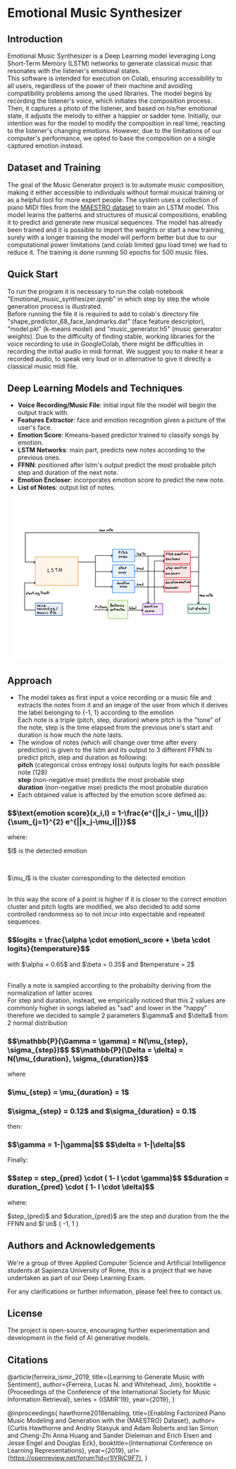 # Emotional Music Synthesizer
## Introduction

Emotional Music Synthesizer is a Deep Learning model leveraging Long Short-Term Memory (LSTM) networks to generate classical music that resonates with the listener's emotional states.
<br>
This software is intended for execution on Colab, ensuring accessibility to all users, regardless of the power of their machine and avoiding compatibility problems among the used libraries.
The model begins by recording the listener's voice, which initiates the composition process. Then, it captures a photo of the listener, and based on his/her emotional state, it adjusts the melody to either a happier or sadder tone. Initially, our intention was for the model to modify the composition in real time, reacting to the listener's changing emotions. However, due to the limitations of our computer's performance, we opted to base the composition on a single captured emotion instead.

## Dataset and Training
The goal of the Music Generator project is to automate music composition, making it either accessible to individuals without formal musical training or as a helpful tool for more expert people. The system uses a collection of piano MIDI files from the [MAESTRO dataset](https://magenta.tensorflow.org/datasets/maestro) to train an LSTM model. This model learns the patterns and structures of musical compositions, enabling it to predict and generate new musical sequences.
The model has already been trained and it is possible to import the weights or start a new training, surely with a longer training the model will perform better but due to our computational power limitations (and colab limited gpu load time) we had to reduce it. The training is done running 50 epochs for 500 music files.

## Quick Start
To run the program it is necessary to run the colab notebook "Emotional_music_synthesizer.ipynb" in which step by step the whole generation process is illustrated. <br/>
Before running the file it is required to add to colab's directory file "shape_predictor_68_face_landmarks.dat" (face feature descriptor), "model.pkl" (k-means model) and "music_generator.h5" (music generator weights).
Due to the difficulty of finding stable, working libraries for the voice recording to use in GoogleColab, there might be difficulties in recording the initial audio in midi format. We suggest you to make it hear a recorded audio, to speak very loud or in alternative to give it directly a classical music midi file.

## Deep Learning Models and Techniques
- **Voice Recording/Music File**: initial input file the model will begin the output track with.
- **Features Extractor**: face and emotion recognition given a picture of the user's face.
- **Emotion Score**: Kmeans-based predictor trained to classify songs by emotion.
- **LSTM Networks**: main part, predicts new notes according to the previous ones.
- **FFNN**: positioned after lstm's output predict the most probable pitch step and duration of the next note.
- **Emotion Encloser**: incorporates emotion score to predict the new note.
- **List of Notes**: output list of notes.
<p align="center">
  <img src="model architecture.jpg" width="480px" />
</p>

## Approach
- The model takes as first input a voice recording or a music file and extracts the notes from it and an image of the user from which it derives the label belonging to {-1, 1} according to the emotion                      
Each note is a triple (pitch, step, duration) where pitch is the "tone" of the note, step is the time elapsed from the previous one's start and duration is how much the note lasts.
- The window of notes (which will change over time after every prediction) is given to the lstm and its output to 3 different FFNN to predict pitch, step and duration as following:                                           
**pitch** (categorical cross entropy loss) outputs logits for each possible note (128)                
**step** (non-negative mse) predicts the most probable step                              
**duration** (non-negative mse) predicts the most probable duration                        
- Each obtained value is affected by the emotion score defined as:
<h3>  $$\text{emotion score}(x_i,l) = 1-\frac{e^{||x_i - \mu_l||}}{\sum_{j=1}^{2} e^{||x_j-\mu_l||}}$$  </h3>
where:
<p>$l$ is the detected emotion</p> <br />
<p>$\mu_l$ is the cluster corresponding to the detected emotion </p><br/>
In this way the score of a point is higher if it is closer to the correct emotion cluster and pitch logits are modified, we also decided to add some controlled randomness so to not incur into expectable and repeated sequences. 
<h3> $$logits  = \frac{\alpha \cdot emotion\_score + \beta \cdot logits}{temperature}$$ </h3>
<p>with $\alpha = 0.65$ and $\beta = 0.35$ and $temperature = 2$</p> <br/>
Finally a note is sampled according to the probabilty deriving from the normalization of latter scores <br />
For step and duration, instead, we empirically noticed that this 2 values are commonly higher in songs labeled as "sad" and lower in the "happy" therefore we decided to sample 2 parameters $\gamma$ and $\delta$ from 2 normal distribution
<h3> $$\mathbb{P}(\Gamma = \gamma) = N(\mu_{step}, \sigma_{step})$$ $$\mathbb{P}(\Delta = \delta) = N(\mu_{duration}, \sigma_{duration})$$ </h3>
where
<h3> $\mu_{step} = \mu_{duration} = 1$ </h3>
<h3> $\sigma_{step} = 0.12$ and $\sigma_{duration} = 0.1$ </h3>
then:
<h3> $$\gamma = 1-|\gamma|$$ $$\delta = 1-|\delta|$$ </h3>
Finally:
<h3> $$step = step_{pred} \cdot ( 1- l \cdot  \gamma)$$ $$duration = duration_{pred} \cdot ( 1- l \cdot  \delta)$$ </h3>
where:
<p>$step_{pred}$ and $duration_{pred}$ are the step and duration from the the FFNN and $l \in$ { -1, 1 }</p>

## Authors and Acknowledgements

We're a group of three Applied Computer Science and Artificial Intelligence students at Sapienza University of Rome, this is a project that we have undertaken as part of our Deep Learning Exam.

For any clarifications or further information, please feel free to contact us.

## License

The project is open-source, encouraging further experimentation and development in the field of AI generative models.

## Citations

@article{ferreira_ismir_2019,
  title={Learning to Generate Music with Sentiment},
  author={Ferreira, Lucas N. and Whitehead, Jim},
  booktitle = {Proceedings of the Conference of the International Society for Music Information Retrieval},
  series = {ISMIR'19},
  year={2019},
}

@inproceedings{
  hawthorne2018enabling,
  title={Enabling Factorized Piano Music Modeling and Generation with the {MAESTRO} Dataset},
  author={Curtis Hawthorne and Andriy Stasyuk and Adam Roberts and Ian Simon and Cheng-Zhi Anna Huang and Sander Dieleman and Erich Elsen and Jesse Engel and Douglas Eck},
  booktitle={International Conference on Learning Representations},
  year={2019},
  url={https://openreview.net/forum?id=r1lYRjC9F7},
}
